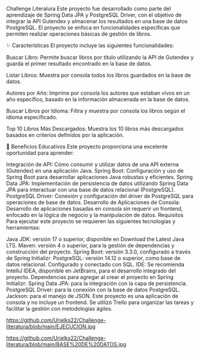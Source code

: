 Challenge Literalura
Este proyecto fue desarrollado como parte del aprendizaje de Spring Data JPA y PostgreSQL Driver, con el objetivo de integrar la API Gutendex y almacenar los resultados en una base de datos PostgreSQL. El proyecto se enfoca en funcionalidades específicas que permiten realizar operaciones básicas de gestión de libros.

✨ Características
El proyecto incluye las siguientes funcionalidades:

Buscar Libro: Permite buscar libros por título utilizando la API de Gutendex y guarda el primer resultado encontrado en la base de datos.

Listar Libros: Muestra por consola todos los libros guardados en la base de datos.

Autores por Año: Imprime por consola los autores que estaban vivos en un año específico, basado en la información almacenada en la base de datos.

Buscar Libros por Idioma: Filtra y muestra por consola los libros según el idioma especificado.

Top 10 Libros Más Descargados: Muestra los 10 libros más descargados basados en criterios definidos por la aplicación.

🚀 Beneficios Educativos
Este proyecto proporciona una excelente oportunidad para aprender:

Integración de API: Cómo consumir y utilizar datos de una API externa (Gutendex) en una aplicación Java.
Spring Boot: Configuración y uso de Spring Boot para desarrollar aplicaciones Java robustas y eficientes.
Spring Data JPA: Implementación de persistencia de datos utilizando Spring Data JPA para interactuar con una base de datos relacional (PostgreSQL).
PostgreSQL Driver: Conexión y configuración del driver de PostgreSQL para operaciones de base de datos.
Desarrollo de Aplicaciones de Consola: Desarrollo de aplicaciones basadas en consola sin requerir un frontend, enfocado en la lógica de negocio y la manipulación de datos.
Requisitos
Para ejecutar este proyecto se requieren las siguientes tecnologías y herramientas:

Java JDK: versión 17 o superior, disponible en Download the Latest Java LTS.
Maven: versión 4 o superior, para la gestión de dependencias y construcción del proyecto.
Spring Boot: versión 3.3.0, configurado a través de Spring Initializr.
PostgreSQL: versión 14.12 o superior, como base de datos relacional. Configurado y conectado con SQL.
IDE: Se recomienda IntelliJ IDEA, disponible en JetBrains, para el desarrollo integrado del proyecto.
Dependencias para agregar al crear el proyecto en Spring Initializr:
Spring Data JPA: para la integración con la capa de persistencia.
PostgreSQL Driver: para la conexión con la base de datos PostgreSQL.
Jackson: para el manejo de JSON.
Este proyecto es una aplicación de consola y no incluye un frontend. Se utilizó Trello para organizar las tareas y facilitar la gestión con metodologías ágiles.

https://github.com/Urielks22/Challenge-literatura/blob/main/EJECUCION.jpg

https://github.com/Urielks22/Challenge-literatura/blob/main/BASE%20DE%20DATOS.jpg
